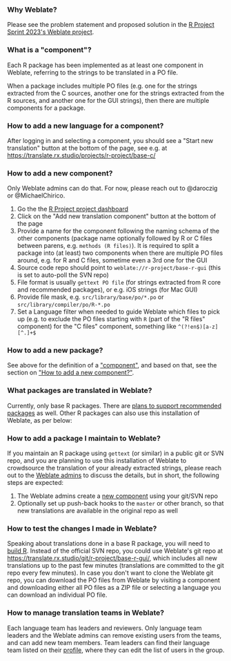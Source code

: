### Why Weblate?

Please see the problem statement and proposed solution in the [R Project Sprint 2023's Weblate project](https://contributor.r-project.org/r-project-sprint-2023/projects/weblate-improvements/#problem-statement).

### What is a "component"?

Each R package has been implemented as at least one component in Weblate, referring to the strings to be translated in a PO file.

When a package includes multiple PO files (e.g. one for the strings extracted from the C sources, another one for the strings extracted from the R sources, and another one for the GUI strings), then there are multiple components for a package.

### How to add a new language for a component?

After logging in and selecting a component, you should see a "Start new translation" button at the bottom of the page, see e.g. at https://translate.rx.studio/projects/r-project/base-c/

### How to add a new component?

Only Weblate admins can do that. For now, please reach out to @daroczig or @MichaelChirico.

1. Go the the [R Project project dashboard](https://translate.rx.studio/projects/r-project/)
2. Click on the "Add new translation component" button at the bottom of the page
3. Provide a name for the component following the naming schema of the other components (package name optionally followed by R or C files between parens, e.g. `methods (R files)`). It is required to split a package into (at least) two components when there are multiple PO files around, e.g. for R and C files, sometime even a 3rd one for the GUI
4. Source code repo should point to `weblate://r-project/base-r-gui` (this is set to auto-poll the SVN repo)
5. File format is usually `gettext PO file` (for strings extracted from R core and recommended packages), or e.g. iOS strings (for Mac GUI)
6. Provide file mask, e.g. `src/library/base/po/*.po` or `src/library/compiler/po/R-*.po`
7. Set a Language filter when needed to guide Weblate which files to pick up (e.g. to exclude the PO files starting with `R` (part of the "R files" component) for the "C files" component, something like `^(?!en$)[a-z][^.]+$`

### How to add a new package?

See above for the definition of a ["component"](#what-is-a-component), and based on that, see the section on ["How to add a new component?"](#how-to-add-a-new-component).

### What packages are translated in Weblate?

Currently, only base R packages. There are [plans to support recommended packages](https://github.com/r-devel/translations/issues/21) as well. Other R packages can also use this installation of Weblate, as per below:

### How to add a package I maintain to Weblate?

If you maintain an R package using `gettext` (or similar) in a public git or SVN repo, and you are planning to use this installation of Weblate to crowdsource the translation of your already extracted strings, please reach out to the [Weblate admins](https://github.com/r-devel/translations/wiki/Weblate-server#administrators) to discuss the details, but in short, the following steps are expected:

1. The Weblate admins create a [new component](#how-to-add-a-new-component) using your git/SVN repo
2. Optionally set up push-back hooks to the `master` or other branch, so that new translations are available in the original repo as well

### How to test the changes I made in Weblate?

Speaking about translations done in a base R package, you will need to [build R](https://contributor.r-project.org/rdevguide/GetStart.html#building-r). Instead of the official SVN repo, you could use Weblate's git repo at https://translate.rx.studio/git/r-project/base-r-gui/, which includes all new translations up to the past few minutes (translations are committed to the git repo every few minutes). In case you don't want to clone the Weblate git repo, you can download the PO files from Weblate by visiting a component and downloading either all PO files as a ZIP file or selecting a language you can download an individual PO file.

### How to manage translation teams in Weblate?

Each language team has leaders and reviewers. Only language team leaders and the Weblate admins can remove existing users from the teams, and can add new team members. Team leaders can find their language team listed on their [profile](https://translate.rx.studio/accounts/profile/#teams), where they can edit the list of users in the group.

### 
